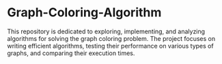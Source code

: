 # Graph-Coloring-Algorithm
This repository is dedicated to exploring, implementing, and analyzing algorithms for solving the graph coloring problem. The project focuses on writing efficient algorithms, testing their performance on various types of graphs, and comparing their execution times.
